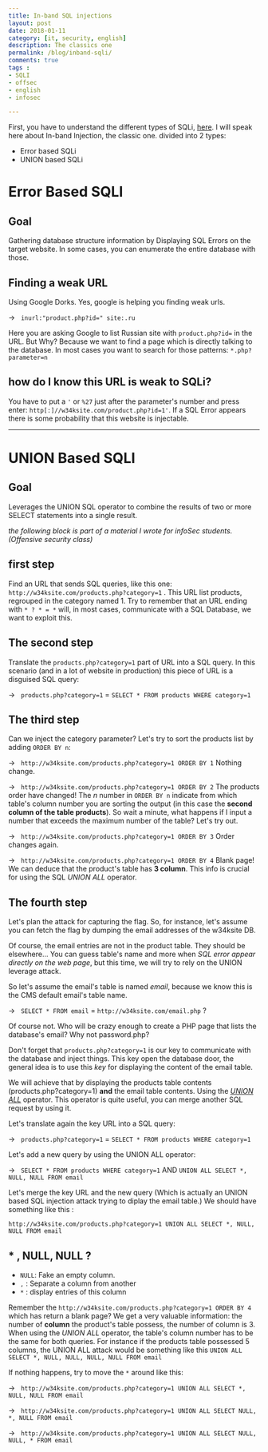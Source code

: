 ```yaml
---
title: In-band SQL injections
layout: post
date: 2018-01-11
category: [it, security, english]
description: The classics one
permalink: /blog/inband-sqli/
comments: true
tags :
- SQLI
- offsec
- english
- infosec

---
```

First, you have to understand the different types of SQLi, [here][1]. I will speak here about In-band Injection, the classic one. divided into 2 types:

- Error based SQLi
- UNION based SQLi

# Error Based SQLI

## Goal  
  

Gathering database structure information by Displaying SQL Errors on the target website. In some cases, you can enumerate the entire database with those.

## Finding a weak URL 

Using Google Dorks. Yes, google is helping you finding weak urls.
 
 → &nbsp; `inurl:"product.php?id=" site:.ru`

Here you are asking Google to list Russian site with `product.php?id=` in the URL. But Why? Because we want to find a page which is directly talking to the database. In most cases you want to search for those patterns: `*.php?parameter=n`

## how do I know this URL is weak to SQLi? 

You have to put a `'` or `%27` just after the parameter's number and press enter: `http[:]//w34ksite.com/product.php?id=1'`. If a SQL Error appears there is some probability that this website is injectable.

_________________________________________________________

# UNION Based SQLI

## Goal  

Leverages the UNION SQL operator to combine the results of two or more SELECT statements into a single result.

*the following block is part of a material I wrote for infoSec students. (Offensive security class)*


## first step

Find an URL that sends SQL queries, like this one: `http://w34ksite.com/products.php?category=1` . This URL list products, regrouped in the category named 1. Try to remember that an URL ending with `* ? * = *` will, in most cases, communicate with a SQL Database, we want to exploit this. 

## The second step

Translate the ```products.php?category=1``` part of URL into a SQL query. In this scenario (and in a lot of website in production) this piece of URL is a disguised SQL query: 

→ &nbsp; `products.php?category=1` = `SELECT * FROM products WHERE category=1`

## The third step

Can we inject the category parameter? Let's try to sort the products list by adding `ORDER BY n`:

→ &nbsp; ```http://w34ksite.com/products.php?category=1 ORDER BY 1``` Nothing change.

→ &nbsp; ```http://w34ksite.com/products.php?category=1 ORDER BY 2``` The products order have changed! The *n* number in `ORDER BY n` indicate from which table's column number you are sorting the output (in this case the **second column of the table products**). So wait a minute, what happens if I input a number that exceeds the maximum number of the table? Let's try out.

→ &nbsp; ```http://w34ksite.com/products.php?category=1 ORDER BY 3``` Order changes again.

→ &nbsp; ```http://w34ksite.com/products.php?category=1 ORDER BY 4``` Blank page! We can deduce that the product's table has **3 column**. This info is crucial for using the SQL *UNION ALL* operator.

## The fourth step

Let's plan the attack for capturing the flag. So, for instance, let's assume you can fetch the flag by dumping the email addresses of the w34ksite DB.    

Of course, the email entries are not in the product table. They should be elsewhere... You can guess table's name and more when *SQL error appear directly on the web page*, but this time, we will try to rely on the UNION leverage attack.  

So let's assume the email's table is named *email*, because we know this is the CMS default email's table name.

→ &nbsp; `SELECT * FROM email` = `http://w34ksite.com/email.php` ?  

Of course not. Who will be crazy enough to create a PHP page that lists the database's email? Why not password.php?

Don't forget that ```products.php?category=1``` is our key to communicate with the database and inject things. This key open the database door, the general idea is to use this *key* for displaying the content of the email table.  

We will achieve that by displaying the products table contents (products.php?category=1) **and** the email table contents. Using the *[UNION ALL][2]* operator. This operator is quite useful, you can merge another SQL request by using it.  

Let's translate again the key URL into a SQL query:

→ &nbsp; `products.php?category=1` = `SELECT * FROM products WHERE category=1` 

Let's add a new query by using the UNION ALL operator:

→ &nbsp; `SELECT * FROM products WHERE category=1` AND `UNION ALL SELECT *, NULL, NULL FROM email`

Let's merge the key URL and the new query (Which is actually an UNION based SQL injection attack trying to diplay the email table.) We should have something like this :

`http://w34ksite.com/products.php?category=1 UNION ALL SELECT *, NULL, NULL FROM email`

##  * , NULL, NULL ?

- ```NULL```: Fake an empty column. 
- ```,``` : Separate a column from another
- ```*``` : display entries of this column

Remember the ```http://w34ksite.com/products.php?category=1 ORDER BY 4``` which has return a blank page? We get a very valuable information: the number of **column** the product's table possess, the number of column is 3. When using the *UNION ALL* operator, the table's column number has to be the same for both queries. For instance if the products table possessed 5 columns, the UNION ALL attack would be something like this `UNION ALL SELECT *, NULL, NULL, NULL, NULL FROM email`

If nothing happens, try to move the ```*``` around like this:

→ &nbsp; ```http://w34ksite.com/products.php?category=1 UNION ALL SELECT *, NULL, NULL FROM email```

→ &nbsp; ```http://w34ksite.com/products.php?category=1 UNION ALL SELECT NULL, *, NULL FROM email```

→ &nbsp; ```http://w34ksite.com/products.php?category=1 UNION ALL SELECT NULL, NULL, * FROM email```

[2]: https://www.techonthenet.com/sql/union_all.php

[1]: https://www.acunetix.com/websitesecurity/sql-injection2/